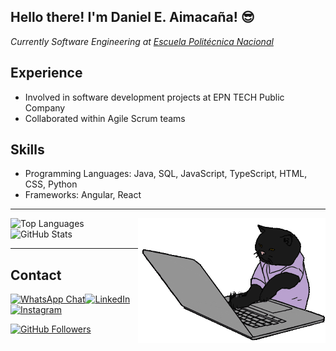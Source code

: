 <h2>Hello there! I'm Daniel E. Aimacaña! 😎 </h2>
<p><em>Currently Software Engineering at <a href="https://www.epn.edu.ec/">Escuela Politécnica Nacional</a></em></p>

## Experience

- Involved in software development projects at EPN TECH Public Company
- Collaborated within Agile Scrum teams

## Skills

- Programming Languages: Java, SQL, JavaScript, TypeScript, HTML, CSS, Python
- Frameworks: Angular, React



---

<!--GitHub stats configuration: https://github.com/anuraghazra/github-readme-stats
-->

![Top Languages](https://github-readme-stats.vercel.app/api/top-langs/?username=Danieloch14&layout=compact&custom_title=Daniel%20E.%20Aimacaña%20-%20Most%20Used%20Languages:&theme=dark&hide_border=true&hide=visual%20basic%20.net,php,c%2B%2B&card_width=400)<!-- Cat typing GIF :p -->
<img src="./catTyping.gif" width="300px" height="200px" align="right">
![GitHub Stats](https://github-readme-stats.vercel.app/api?username=Danieloch14&show_icons=true&theme=dark&hide_border=true&custom_title=Daniel%20E.%20Aimacaña%20-%20GitHub%20Stats:&include_all_commits=true&hide=issues,contribs&card_width=500)

---
## Contact
[![WhatsApp Chat](https://img.shields.io/badge/WhatsApp-25D366?style=for-the-badge&logo=whatsapp&logoColor=white)](https://wa.me/59396270867/)[![LinkedIn](https://img.shields.io/badge/LinkedIn-0077B5?style=for-the-badge&logo=linkedin&logoColor=white)](https://www.linkedin.com/in/daniel-e-aimaca%C3%B1a-758ba9216/)[![Instagram](https://img.shields.io/badge/Instagram-E4405F?style=for-the-badge&logo=instagram&logoColor=white)](https://instagram.com/daniel.e.aimacana?igshid=NTc4MTIwNjQ2YQ==)

[![GitHub Followers](https://img.shields.io/github/followers/Danieloch14?label=follow&style=social)](https://github.com/Danieloch14)

<!-- [![Twitter](https://img.shields.io/twitter/follow/danielaimacana?style=social)](https://twitter.com/danielaimacana)-->

